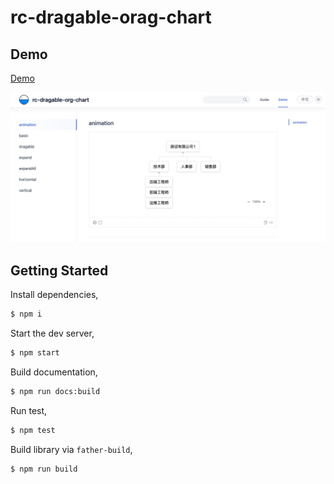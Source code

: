 # rc-dragable-orag-chart

## Demo

[Demo](https://lllyin.github.io/rc-dragable-org-chart/)

![Demo Pic](./docs/img/demo.png)

## Getting Started

Install dependencies,

```bash
$ npm i
```

Start the dev server,

```bash
$ npm start
```

Build documentation,

```bash
$ npm run docs:build
```

Run test,

```bash
$ npm test
```

Build library via `father-build`,

```bash
$ npm run build
```
